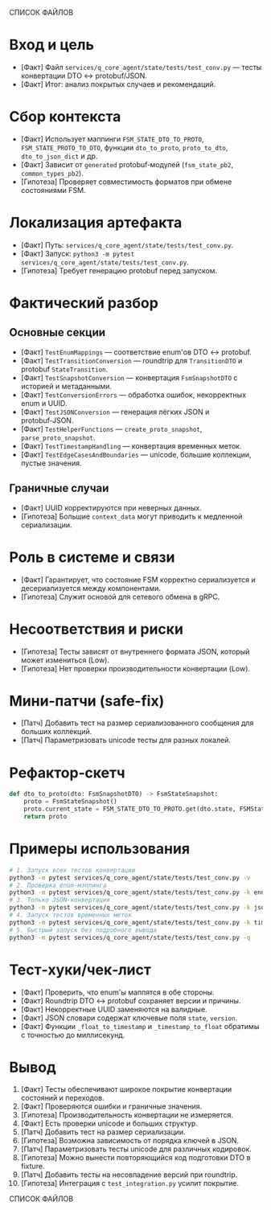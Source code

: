 СПИСОК ФАЙЛОВ

# Вход и цель
- [Факт] Файл `services/q_core_agent/state/tests/test_conv.py` — тесты конвертации DTO ↔ protobuf/JSON.
- [Факт] Итог: анализ покрытых случаев и рекомендаций.

# Сбор контекста
- [Факт] Использует маппинги `FSM_STATE_DTO_TO_PROTO`, `FSM_STATE_PROTO_TO_DTO`, функции `dto_to_proto`, `proto_to_dto`, `dto_to_json_dict` и др.
- [Факт] Зависит от `generated` protobuf‑модулей (`fsm_state_pb2`, `common_types_pb2`).
- [Гипотеза] Проверяет совместимость форматов при обмене состояниями FSM.

# Локализация артефакта
- [Факт] Путь: `services/q_core_agent/state/tests/test_conv.py`.
- [Факт] Запуск: `python3 -m pytest services/q_core_agent/state/tests/test_conv.py`.
- [Гипотеза] Требует генерацию protobuf перед запуском.

# Фактический разбор
## Основные секции
- [Факт] `TestEnumMappings` — соответствие enum'ов DTO ↔ protobuf.
- [Факт] `TestTransitionConversion` — roundtrip для `TransitionDTO` и protobuf `StateTransition`.
- [Факт] `TestSnapshotConversion` — конвертация `FsmSnapshotDTO` с историей и метаданными.
- [Факт] `TestConversionErrors` — обработка ошибок, некорректных enum и UUID.
- [Факт] `TestJSONConversion` — генерация лёгких JSON и protobuf‑JSON.
- [Факт] `TestHelperFunctions` — `create_proto_snapshot`, `parse_proto_snapshot`.
- [Факт] `TestTimestampHandling` — конвертация временных меток.
- [Факт] `TestEdgeCasesAndBoundaries` — unicode, большие коллекции, пустые значения.
## Граничные случаи
- [Факт] UUID корректируются при неверных данных.
- [Гипотеза] Большие `context_data` могут приводить к медленной сериализации.

# Роль в системе и связи
- [Факт] Гарантирует, что состояние FSM корректно сериализуется и десериализуется между компонентами.
- [Гипотеза] Служит основой для сетевого обмена в gRPC.

# Несоответствия и риски
- [Гипотеза] Тесты зависят от внутреннего формата JSON, который может измениться (Low).
- [Гипотеза] Нет проверки производительности конвертации (Low).

# Мини‑патчи (safe-fix)
- [Патч] Добавить тест на размер сериализованного сообщения для больших коллекций.
- [Патч] Параметризовать unicode тесты для разных локалей.

# Рефактор‑скетч
```python
def dto_to_proto(dto: FsmSnapshotDTO) -> FsmStateSnapshot:
    proto = FsmStateSnapshot()
    proto.current_state = FSM_STATE_DTO_TO_PROTO.get(dto.state, FSMStateEnum.FSM_STATE_UNSPECIFIED)
    return proto
```

# Примеры использования
```bash
# 1. Запуск всех тестов конвертации
python3 -m pytest services/q_core_agent/state/tests/test_conv.py -v
# 2. Проверка enum-мэппинга
python3 -m pytest services/q_core_agent/state/tests/test_conv.py -k enum -v
# 3. Только JSON-конвертация
python3 -m pytest services/q_core_agent/state/tests/test_conv.py -k json -v
# 4. Запуск тестов временных меток
python3 -m pytest services/q_core_agent/state/tests/test_conv.py -k timestamp -v
# 5. Быстрый запуск без подробного вывода
python3 -m pytest services/q_core_agent/state/tests/test_conv.py -q
```

# Тест‑хуки/чек‑лист
- [Факт] Проверить, что enum'ы маппятся в обе стороны.
- [Факт] Roundtrip DTO ↔ protobuf сохраняет версии и причины.
- [Факт] Некорректные UUID заменяются на валидные.
- [Факт] JSON словари содержат ключевые поля `state`, `version`.
- [Факт] Функции `_float_to_timestamp` и `_timestamp_to_float` обратимы с точностью до миллисекунд.

# Вывод
1. [Факт] Тесты обеспечивают широкое покрытие конвертации состояний и переходов.
2. [Факт] Проверяются ошибки и граничные значения.
3. [Гипотеза] Производительность конвертации не измеряется.
4. [Факт] Есть проверки unicode и больших структур.
5. [Патч] Добавить тест на размер сериализации.
6. [Гипотеза] Возможна зависимость от порядка ключей в JSON.
7. [Патч] Параметризовать тесты unicode для различных кодировок.
8. [Гипотеза] Можно вынести повторяющийся код подготовки DTO в fixture.
9. [Патч] Добавить тесты на несовпадение версий при roundtrip.
10. [Гипотеза] Интеграция с `test_integration.py` усилит покрытие.

СПИСОК ФАЙЛОВ
